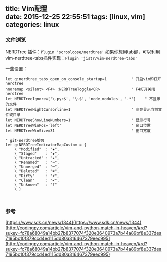 title: Vim配置  
date: 2015-12-25 22:55:51
tags: [linux, vim]
categories: linux
---


### 文件浏览

NERDTree 插件：`Plugin 'scrooloose/nerdtree'`
如果你想用tab键，可以利用vim-nerdtree-tabs插件实现：`Plugin 'jistr/vim-nerdtree-tabs'`

<!--more-->

一些设置：
```
let g:nerdtree_tabs_open_on_console_startup=1           " 开启vim即打开nerdtree
nnoremap <silent> <F4> :NERDTreeToggle<CR>              " F4打开关闭nerdtree
let NERDTreeIgnore=['\.pyc$', '\~$', 'node_modules', '.*']    " 不显示的文件
let NERDTreeHightCursorline=1                           " 高亮显示当前文件或目录
let NERDTreeShowLineNumbers=1                           " 显示行号
let NERDTreeWinPos='left'                               " 窗口位置
let NERDTreeWinSize=31                                  " 窗口宽度

" git-nerdtree增强
let g:NERDTreeIndicatorMapCustom = {
    \ "Modified"  : "✹",
    \ "Staged"    : "✚",
    \ "Untracked" : "✭",
    \ "Renamed"   : "➜",
    \ "Unmerged"  : "═",
    \ "Deleted"   : "✖",
    \ "Dirty"     : "✗",
    \ "Clean"     : "✔︎",
    \ "Unknown"   : "?"
    \ }



```



### 参考
[https://www.sdk.cn/news/1344](https://www.sdk.cn/news/1344)
[http://codingpy.com/article/vim-and-python-match-in-heaven/#rd?sukey=fc78a68049a14bb27b8377074f320e3640973a7b44a89bf8e337dea7195bc10f379ccd4ed115dd80a316467379eec995](http://codingpy.com/article/vim-and-python-match-in-heaven/#rd?sukey=fc78a68049a14bb27b8377074f320e3640973a7b44a89bf8e337dea7195bc10f379ccd4ed115dd80a316467379eec995)

